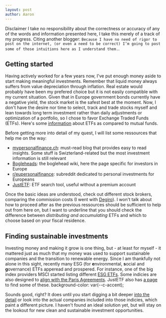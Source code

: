 ```yaml
---
layout: post
author: Aaron
---
```



Disclaimer I take no responsibility about the correctness or accuracy of any of the words and information presented here, I take this merely of a track of my progress. Citing another blogger: `Because I have no need of rigor to post on the internet, (or even a need to be correct) I’m going to post some of those intuitions here as I understand them.`.

## Getting started

Having actively worked for a few years now, I've put enough money aside to start making meaningful investments. Remember that liquid money always suffers from value depreciation through inflation. Real estate would probably have been my prefered choice but it is not easily compatible with my current situation. Given that in Europe government bonds currently have a negative yield, the stock market is the safest best at the moment. Now, I don't have the desire nor time to select, track and trade stocks myself and lean towards long term investment rather than daily adjustments or optimization of a portfolio, so I chose to favor Exchange Traded Funds (ETFs). Here's some [information](https://www.investopedia.com/articles/exchangetradedfunds/08/etf-mutual-fund-difference.asp) about ETFs as compared to mutual funds.

Before getting more into detail of my quest, I will list some ressources that help me on the way:

- [mypersonalfinance.ch](https://www.mypersonalfinance.ch/): must-read blog that provides easy to read insights. Some stuff is Swizterland-related but the most investment information is still relevant
- [Bogleheads](https://www.bogleheads.org/wiki/EU_investing): the boglehead wiki, here the page specific for investors in Europe
- [r/eupersonalfinance](https://www.reddit.com/r/eupersonalfinance/): subreddit dedicated to personal investments for Europeans
- [JustETF](https://www.justetf.com): ETF search tool, useful without a premium account

Once the basic ideas are understood, check out different stock brokers, comparing the commission costs (I went with [Degiro](https://www.degiro.com/)). I won't talk about how to proceed after as the previous ressources should be sufficient to help out from here on, but I want to underline that you should check the difference between *distributing and accumulating* ETFs and which to choose based on your fiscal residence.

## Finding sustainable investments

Investing money and making it grow is one thing, but - at least for myself - it mattered just as much that my money was used to support sustainable companies and the transition to renewable energy. Since I am thankfully not alone in this sight, recently many ESG (for **e**nvironmental, **s**ocial and **g**overnance) ETFs apperead and prospered. For instance, one of the big index providers MSCI started listing different [ESG ETFs](https://www.msci.com/esg-indexes). Some indicies are also designed to [align with the Paris Agreements](https://www.msci.com/www/blog-posts/aligning-with-the-paris/02152782499). JustETF also has [a page](https://www.justetf.com/en/how-to/invest-in-social-responsibility-europe.html) to find some of these.
    background-color: var(--c-accent);

Sounds good, right? It does until you start digging a bit deeper [into the detail](https://www.ipe.com/reports/etfs-for-esg-the-devil-in-the-detail-of-low-carbon-etfs/10033631.article) or look into the actual companies included into those indicies, which paint a different picture. I haven't found an ideal solution yet, but will stay on the lookout for new clean and sustainable investment opportunities.
